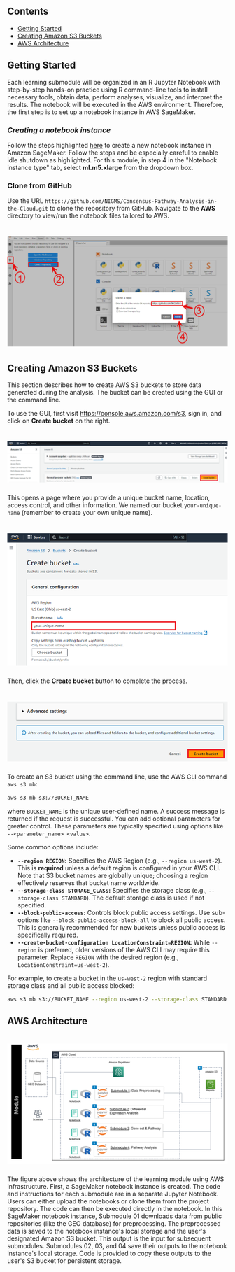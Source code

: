 ## Contents

+ [Getting Started](#getting-started)
+ [Creating Amazon S3 Buckets](#creating-amazon-s3-buckets)
+ [AWS Architecture](#aws-architecture)

## Getting Started
Each learning submodule will be organized in an R Jupyter Notebook with step-by-step hands-on practice using R command-line tools to install necessary tools, obtain data, perform analyses, visualize, and interpret the results. The notebook will be executed in the AWS environment. Therefore, the first step is to set up a notebook instance in AWS SageMaker.


### *Creating a notebook instance*

Follow the steps highlighted [here](https://github.com/NIGMS/NIGMS-Sandbox/blob/main/docs/HowToCreateAWSSagemakerNotebooks.md) to create a new notebook instance in Amazon SageMaker. Follow the steps and be especially careful to enable idle shutdown as highlighted. For this module, in step 4 in the "Notebook instance type" tab, select **ml.m5.xlarge** from the dropdown box.

### Clone from GitHub

Use the URL `https://github.com/NIGMS/Consensus-Pathway-Analysis-in-the-Cloud.git` to clone the repository from GitHub. Navigate to the **AWS** directory to view/run the notebook files tailored to AWS.

# ![](./images/Intro/clone.png)

## Creating Amazon S3 Buckets
This section describes how to create AWS S3 buckets to store data generated during the analysis. The bucket can be created using the GUI or the command line.

To use the GUI, first visit https://console.aws.amazon.com/s3, sign in, and click on **Create bucket** on the right.

# ![](./images/Bucket/bucket1.png)

This opens a page where you provide a unique bucket name, location, access control, and other information.  We named our bucket `your-unique-name` (remember to create your own unique name).

# ![](./images/Bucket/bucket2.png)

Then, click the **Create bucket** button to complete the process.

# ![](./images/Bucket/bucket3.png)

To create an S3 bucket using the command line, use the AWS CLI command `aws s3 mb`:

```bash
aws s3 mb s3://BUCKET_NAME
```

where `BUCKET_NAME` is the unique user-defined name.  A success message is returned if the request is successful. You can add optional parameters for greater control. These parameters are typically specified using options like `--<parameter_name> <value>`.

Some common options include:

* **`--region REGION`:** Specifies the AWS Region (e.g., `--region us-west-2`). This is **required** unless a default region is configured in your AWS CLI.  Note that S3 bucket names are globally unique; choosing a region effectively reserves that bucket name worldwide.
* **`--storage-class STORAGE_CLASS`:** Specifies the storage class (e.g., `--storage-class STANDARD`). The default storage class is used if not specified.
* **`--block-public-access`:** Controls block public access settings. Use sub-options like `--block-public-access-block-all` to block all public access. This is generally recommended for new buckets unless public access is specifically required.
* **`--create-bucket-configuration LocationConstraint=REGION`:** While `--region` is preferred, older versions of the AWS CLI may require this parameter. Replace `REGION` with the desired region (e.g., `LocationConstraint=us-west-2`).


For example, to create a bucket in the `us-west-2` region with standard storage class and all public access blocked:

```bash
aws s3 mb s3://BUCKET_NAME --region us-west-2 --storage-class STANDARD --block-public-access block-all
```

## AWS Architecture

# ![](./images/Intro/architecture.png)

The figure above shows the architecture of the learning module using AWS infrastructure. First, a SageMaker notebook instance is created. The code and instructions for each submodule are in a separate Jupyter Notebook. Users can either upload the notebooks or clone them from the project repository.  The code can then be executed directly in the notebook. In this SageMaker notebook instance, Submodule 01 downloads data from public repositories (like the GEO database) for preprocessing. The preprocessed data is saved to the notebook instance's local storage and the user's designated Amazon S3 bucket. This output is the input for subsequent submodules. Submodules 02, 03, and 04 save their outputs to the notebook instance's local storage. Code is provided to copy these outputs to the user's S3 bucket for persistent storage.
